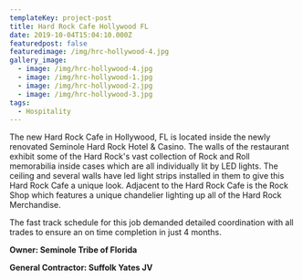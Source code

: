 ```yaml
---
templateKey: project-post
title: Hard Rock Cafe Hollywood FL
date: 2019-10-04T15:04:10.000Z
featuredpost: false
featuredimage: /img/hrc-hollywood-4.jpg
gallery_image:
  - image: /img/hrc-hollywood-4.jpg
  - image: /img/hrc-hollywood-1.jpg
  - image: /img/hrc-hollywood-2.jpg
  - image: /img/hrc-hollywood-3.jpg
tags:
  - Hospitality
---
```

The new Hard Rock Cafe in Hollywood, FL is located inside the newly renovated Seminole Hard Rock Hotel & Casino. The walls of the restaurant exhibit some of the Hard Rock's vast collection of Rock and Roll memorabilia inside cases which are all individually lit by LED lights. The ceiling and several walls have led light strips installed in them to give this Hard Rock Cafe a unique look. Adjacent to the Hard Rock Cafe is the Rock Shop which features a unique chandelier lighting up all of the Hard Rock Merchandise. 

The fast track schedule for this job demanded detailed coordination with all trades to ensure an on time completion in just 4 months.

**Owner: Seminole Tribe of Florida**

**General Contractor: Suffolk Yates JV**
